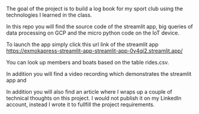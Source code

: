 The goal of the project is to build a log book for my sport club using the technologies I learned in the class. 

In this repo you will find the source code of the streamlit app, big queries of data processing on GCP and the micro python code on the IoT device. 

To launch the app simply click this url link of the streamlit app https://exmokapress-streamlit-app-streamlit-app-0y4qi2.streamlit.app/

You can look up members and boats based on the table rides.csv. 

In addition you will find a video recording which demonstrates the streamlit app and  

In addition you will also find an article where I wraps up a couple of technical thoughts on this project. I would not publish it on my LinkedIn account, instead I wrote it to fullfill the project requirements.    
